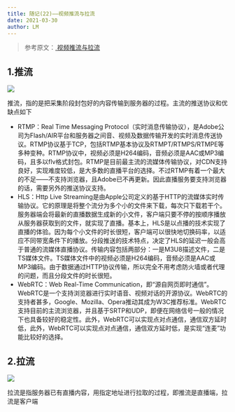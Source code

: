 ```yaml
---
title: 随记(22)——视频推流与拉流
date: 2021-03-30
author: LM
---
```


> 参考原文：[ 视频推流与拉流 ](https://www.jianshu.com/p/7d0d452063d9)

## 1.推流

![](https://gitee.com/LM-J/drawingbed/raw/master/img/32.png)

推流，指的是把采集阶段封包好的内容传输到服务器的过程。主流的推送协议和优缺点如下

- RTMP：Real Time Messaging Protocol（实时消息传输协议），是Adobe公司为Flash/AIR平台和服务器之间音、视频及数据传输开发的实时消息传送协议。RTMP协议基于TCP，包括RTMP基本协议及RTMPT/RTMPS/RTMPE等多种变种。RTMP协议中，视频必须是H264编码，音频必须是AAC或MP3编码，且多以flv格式封包。RTMP是目前最主流的流媒体传输协议，对CDN支持良好，实现难度较低，是大多数的直播平台的选择。不过RTMP有着一个最大的不足——不支持浏览器，且Adobe已不再更新。因此直播服务要支持浏览器的话，需要另外的推送协议支持。
- HLS：Http Live Streaming是由Apple公司定义的基于HTTP的流媒体实时传输协议。它的原理是将整个流分为多个小的文件来下载，每次只下载若干个。服务器端会将最新的直播数据生成新的小文件，客户端只要不停的按顺序播放从服务器获取到的文件，就实现了直播。基本上，HLS是以点播的技术实现了直播的体验。因为每个小文件的时长很短，客户端可以很快地切换码率，以适应不同带宽条件下的播放。分段推送的技术特点，决定了HLS的延迟一般会高于普通的流媒体直播协议。传输内容包括两部分：一是M3U8描述文件，二是TS媒体文件。TS媒体文件中的视频必须是H264编码，音频必须是AAC或MP3编码。由于数据通过HTTP协议传输，所以完全不用考虑防火墙或者代理的问题，而且分段文件的时长很短。
- WebRTC：Web Real-Time Communication，即“源自网页即时通信”。WebRTC是一个支持浏览器进行实时语音、视频对话的开源协议。WebRTC的支持者甚多，Google、Mozilla、Opera推动其成为W3C推荐标准。WebRTC支持目前的主流浏览器，并且基于SRTP和UDP，即便在网络信号一般的情况下也具备较好的稳定性。此外，WebRTC可以实现点对点通信，通信双方延时低，此外，WebRTC可以实现点对点通信，通信双方延时低，是实现“连麦”功能比较好的选择。

## 2.拉流

![](https://gitee.com/LM-J/drawingbed/raw/master/img/33.png)

拉流是指服务器已有直播内容，用指定地址进行拉取的过程，即推流是直播端，拉流是客户端